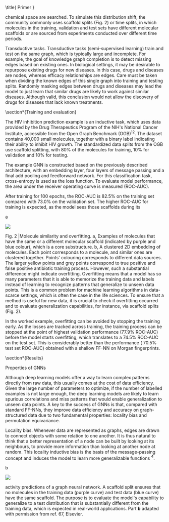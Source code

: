 \title{
Primer
}

chemical space are searched. To simulate this distribution shift, the community commonly uses scaffold splits (Fig. 2) or time splits, in which molecules in the training, validation and test sets have different molecular scaffolds or are sourced from experiments conducted over different time periods.

Transductive tasks. Transductive tasks (semi-supervised learning) train and test on the same graph, which is typically large and incomplete. For example, the goal of knowledge graph completion is to detect missing edges based on existing ones. In biological settings, it may be desirable to repurpose existing drugs for new diseases. In this case, drugs and diseases are nodes, whereas efficacy relationships are edges. Care must be taken when dividing the known edges of this single graph into training and testing splits. Randomly masking edges between drugs and diseases may lead the model to just learn that similar drugs are likely to work against similar diseases. Although valid, this conclusion would not allow the discovery of drugs for diseases that lack known treatments.

\section*{Training and evaluation}

The HIV inhibition prediction example is an inductive task, which uses data provided by the Drug Therapeutics Program of the NIH's National Cancer Institute, accessible from the Open Graph Benchmark $(\mathrm{OGB})^{12}$. The dataset contains 40,000 small molecules, together with a binary label indicating their ability to inhibit HIV growth. The standardized data splits from the OGB use scaffold splitting, with $80 \%$ of the molecules for training, $10 \%$ for validation and $10 \%$ for testing.

The example GNN is constructed based on the previously described architecture, with an embedding layer, four layers of message passing and a final add pooling and feedforward network. For this classification task, cross-entropy is used as the loss function. To evaluate model performance, the area under the receiver operating curve is measured (ROC-AUC).

After training for 100 epochs, the ROC-AUC is $82.5 \%$ on the training set compared with $73.0 \%$ on the validation set. The higher ROC-AUC for training is expected, as the model sees those scaffolds during its

a

![](https://cdn.mathpix.com/cropped/2024_05_28_bd3c909ee9f1652ddb8cg-1.jpg?height=548&width=863&top_left_y=1797&top_left_x=148)

Fig. 2 |Molecule similarity and overfitting. a, Examples of molecules that have the same or a different molecular scaffold (indicated by purple and blue colour), which is a core substructure. b, A clustered 2D embedding of molecules. Each point corresponds to a molecule, and similar ones are clustered together. Points' colouring corresponds to different data sources. The larger yellow points and grey points correspond to true positive and false positive antibiotic training process. However, such a substantial difference might indicate overfitting. Overfitting means that a model has so many parameters that it is able to memorize the training data and labels instead of learning to recognize patterns that generalize to unseen data points. This is a common problem for machine learning algorithms in data-scarce settings, which is often the case in the life sciences. To ensure that a method is useful for new data, it is crucial to check if overfitting occurred and to evaluate generalization capabilities, for instance, via scaffold splits (Fig. 2).

In the worked example, overfitting can be avoided by stopping the training early. As the losses are tracked across training, the training process can be stopped at the point of highest validation performance (77.9\% ROC-AUC) before the model starts overfitting, which translates to a $74.5 \%$ ROC-AUC on the test set. This is considerably better than the performance ( $70.5 \%$ test set ROC-AUC) obtained with a shallow FF-NN on Morgan fingerprints.

\section*{Results}

Properties of GNNs

Although deep learning models offer a way to learn complex patterns directly from raw data, this usually comes at the cost of data efficiency. Given the large number of parameters to optimize, if the number of labelled examples is not large enough, the deep learning models are likely to learn spurious correlations and miss patterns that would enable generalization to unseen data points. A key to the success of GNNs is that, compared with standard FF-NNs, they improve data efficiency and accuracy on graph-structured data due to two fundamental properties: locality bias and permutation equivariance.

Locality bias. Whenever data are represented as graphs, edges are drawn to connect objects with some relation to one another. It is thus natural to think that a better representation of a node can be built by looking at its neighbours, to provide more information than looking at another node at random. This locality inductive bias is the basis of the message-passing concept and induces the model to learn more generalizable functions ${ }^{4}$.

b

![](https://cdn.mathpix.com/cropped/2024_05_28_bd3c909ee9f1652ddb8cg-1.jpg?height=590&width=891&top_left_y=1781&top_left_x=1065)

activity predictions of a graph neural network. A scaffold split ensures that no molecules in the training data (purple curve) and test data (blue curve) have the same scaffold. The purpose is to evaluate the model's capability to generalize to a test distribution that is substantially different from the training data, which is expected in real-world applications. Part $\mathbf{b}$ adapted with permission from ref. 67, Elsevier.